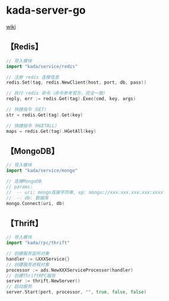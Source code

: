 # kada-server-go

[wiki](https://github.com/D-Deo/kada-server-go/wiki)

## 【Redis】

```go
// 导入模块
import "kada/service/redis"
```
```go
// 注册 redis 连接信息
redis.Set(tag, redis.NewClient(host, port, db, pass))

// 执行 redis 命令（命令参考官方，完全一致）
reply, err := redis.Get(tag).Exec(cmd, key, args)

// 快捷指令（GET）
str = redis.Get(tag).Get(key)

// 快捷指令（HGETALL）
maps = redis.Get(tag).HGetAll(key)
```

## 【MongoDB】
```go
// 导入模块
import "kada/service/mongo"
```
```go
// 连接MongoDB
// params:
//  -- uri: mongo连接字符串, ep: mongo://xxx.xxx.xxx.xxx:xxxx
//  -- db: 数据库
mongo.Connect(uri, db)
```

## 【Thrift】
```go
// 导入模块
import "kada/rpc/thrift"
```
```go
// 创建服务监听对象
handler := &XXXService{}
// 创建服务进程对象
processor := ads.NewXXXServiceProcessor(handler)
// 创建ThriftRPC服务
server := thrift.NewServer()
// 启动服务
server.Start(port, processor, "", true, false, false)
```
